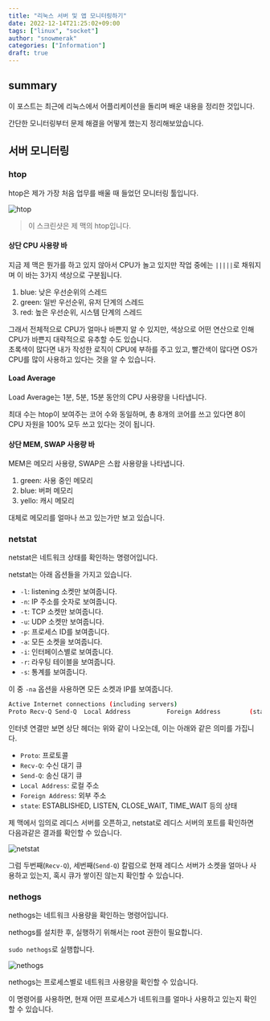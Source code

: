 ```yaml
---
title: "리눅스 서버 및 앱 모니터링하기"
date: 2022-12-14T21:25:02+09:00
tags: ["linux", "socket"]
author: "snowmerak"
categories: ["Information"]
draft: true
---
```


## summary

이 포스트는 최근에 리눅스에서 어플리케이션을 돌리며 배운 내용을 정리한 것입니다.

간단한 모니터링부터 문제 해결을 어떻게 했는지 정리해보았습니다.

## 서버 모니터링

### htop

htop은 제가 가장 처음 업무를 배울 때 들었던 모니터링 툴입니다.

![htop](/img/014/htop.png)

> 이 스크린샷은 제 맥의 htop입니다.

#### 상단 CPU 사용량 바

지금 제 맥은 뭔가를 하고 있지 않아서 CPU가 놀고 있지만 작업 중에는 `|||||`로 채워지며 이 바는 3가지 색상으로 구분됩니다.

1. blue: 낮은 우선순위의 스레드
2. green: 일반 우선순위, 유저 단계의 스레드
3. red: 높은 우선순위, 시스템 단계의 스레드

그래서 전체적으로 CPU가 얼마나 바쁜지 알 수 있지만, 색상으로 어떤 연산으로 인해 CPU가 바쁜지 대략적으로 유추할 수도 있습니다.  
초록색이 많다면 내가 작성한 로직이 CPU에 부하를 주고 있고, 빨간색이 많다면 OS가 CPU를 많이 사용하고 있다는 것을 알 수 있습니다.

#### Load Average

Load Average는 1분, 5분, 15분 동안의 CPU 사용량을 나타냅니다.

최대 수는 htop이 보여주는 코어 수와 동일하며, 총 8개의 코어를 쓰고 있다면 8이 CPU 자원을 100% 모두 쓰고 있다는 것이 됩니다.

#### 상단 MEM, SWAP 사용량 바

MEM은 메모리 사용량, SWAP은 스왑 사용량을 나타냅니다.

1. green: 사용 중인 메모리
2. blue: 버퍼 메모리
3. yello: 캐시 메모리

대체로 메모리를 얼마나 쓰고 있는가만 보고 있습니다.  

### netstat

netstat은 네트워크 상태를 확인하는 명령어입니다.

netstat는 아래 옵션들을 가지고 있습니다.

- `-l`: listening 소켓만 보여줍니다.
- `-n`: IP 주소를 숫자로 보여줍니다.
- `-t`: TCP 소켓만 보여줍니다.
- `-u`: UDP 소켓만 보여줍니다.
- `-p`: 프로세스 ID를 보여줍니다.
- `-a`: 모든 소켓을 보여줍니다.
- `-i`: 인터페이스별로 보여줍니다.
- `-r`: 라우팅 테이블을 보여줍니다.
- `-s`: 통계를 보여줍니다.

이 중 `-na` 옵션을 사용하면 모든 소켓과 IP를 보여줍니다.

```bash
Active Internet connections (including servers)
Proto Recv-Q Send-Q  Local Address          Foreign Address        (state)
```

인터넷 연결만 보면 상단 헤더는 위와 같이 나오는데, 이는 아래와 같은 의미를 가집니다.

- `Proto`: 프로토콜
- `Recv-Q`: 수신 대기 큐
- `Send-Q`: 송신 대기 큐
- `Local Address`: 로컬 주소
- `Foreign Address`: 외부 주소
- `state`: ESTABLISHED, LISTEN, CLOSE_WAIT, TIME_WAIT 등의 상태

제 맥에서 임의로 레디스 서버를 오픈하고, netstat로 레디스 서버의 포트를 확인하면 다음과같은 결과를 확인할 수 있습니다.

![netstat](/img/014/netstat.png)

그럼 두번째(`Recv-Q`), 세번째(`Send-Q`) 칼럼으로 현재 레디스 서버가 소켓을 얼마나 사용하고 있는지, 혹시 큐가 쌓이진 않는지 확인할 수 있습니다.

### nethogs

nethogs는 네트워크 사용량을 확인하는 명령어입니다.

nethogs를 설치한 후, 실행하기 위해서는 root 권한이 필요합니다.

`sudo nethogs`로 실행합니다.

![nethogs](/img/014/nethogs.png)

nethogs는 프로세스별로 네트워크 사용량을 확인할 수 있습니다.

이 명령어를 사용하면, 현재 어떤 프로세스가 네트워크를 얼마나 사용하고 있는지 확인할 수 있습니다.
